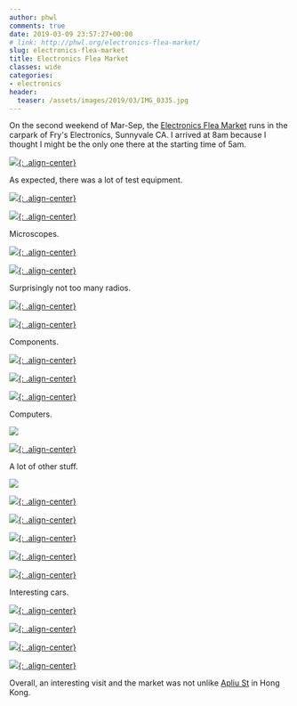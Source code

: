 ```yaml
---
author: phwl
comments: true
date: 2019-03-09 23:57:27+00:00
# link: http://phwl.org/electronics-flea-market/
slug: electronics-flea-market
title: Electronics Flea Market
classes: wide
categories:
- electronics
header:
  teaser: /assets/images/2019/03/IMG_0335.jpg
---
```





On the second weekend of Mar-Sep, the [Electronics Flea Market](https://www.electronicsfleamarket.com/) runs in the carpark of Fry's Electronics, Sunnyvale CA. I arrived at 8am because I thought I might be the only one there at the starting time of 5am.





[![](/assets/images/2019/03/IMG_0335.jpg){: .align-center}](/assets/images/2019/03/IMG_0335.jpg)



<!-- more -->





As expected, there was a lot of test equipment.





[![](/assets/images/2019/03/IMG_0308.jpg){: .align-center}](/assets/images/2019/03/IMG_0308.jpg)



[![](/assets/images/2019/03/IMG_0324.jpg){: .align-center}](/assets/images/2019/03/IMG_0324.jpg)





Microscopes.





[![](/assets/images/2019/03/IMG_0348.jpg){: .align-center}](/assets/images/2019/03/IMG_0348.jpg)



[![](/assets/images/2019/03/IMG_0332.jpg){: .align-center}](/assets/images/2019/03/IMG_0332.jpg)





Surprisingly not too many radios.





[![](/assets/images/2019/03/IMG_0315.jpg){: .align-center}](/assets/images/2019/03/IMG_0315.jpg)



[![](/assets/images/2019/03/IMG_0341.jpg){: .align-center}](/assets/images/2019/03/IMG_0341.jpg)





Components.





[![](/assets/images/2019/03/IMG_0309.jpg){: .align-center}](/assets/images/2019/03/IMG_0309.jpg)



[![](/assets/images/2019/03/IMG_0296.jpg){: .align-center}](/assets/images/2019/03/IMG_0296.jpg)



[![](/assets/images/2019/03/IMG_0337.jpg){: .align-center}](/assets/images/2019/03/IMG_0337.jpg)





Computers.





![](/assets/images/2019/03/IMG_0301.jpg)



[![](/assets/images/2019/03/IMG_0317.jpg){: .align-center}](/assets/images/2019/03/IMG_0317.jpg)





A lot of other stuff.





![](/assets/images/2019/03/IMG_0338-1.jpg)



[![](/assets/images/2019/03/IMG_0311.jpg){: .align-center}](/assets/images/2019/03/IMG_0311.jpg)



[![](/assets/images/2019/03/IMG_0339.jpg){: .align-center}](/assets/images/2019/03/IMG_0339.jpg)



[![](/assets/images/2019/03/IMG_0342.jpg){: .align-center}](/assets/images/2019/03/IMG_0342.jpg)



[![](/assets/images/2019/03/IMG_0316.jpg){: .align-center}](/assets/images/2019/03/IMG_0316.jpg)



[![](/assets/images/2019/03/IMG_0322.jpg){: .align-center}](/assets/images/2019/03/IMG_0322.jpg)





Interesting cars.





[![](/assets/images/2019/03/IMG_0353.jpg){: .align-center}](/assets/images/2019/03/IMG_0353.jpg)



[![](/assets/images/2019/03/IMG_0355.jpg){: .align-center}](/assets/images/2019/03/IMG_0355.jpg)



[![](/assets/images/2019/03/IMG_0346.jpg){: .align-center}](/assets/images/2019/03/IMG_0346.jpg)



[![](/assets/images/2019/03/IMG_0340.jpg){: .align-center}](/assets/images/2019/03/IMG_0340.jpg)





Overall, an interesting visit and the market was not unlike [Apliu St](http://www.discoverhongkong.com/us/shop/where-to-shop/street-markets-and-shopping-streets/apliu-street-flea-market.jsp) in Hong Kong.



